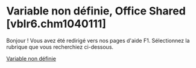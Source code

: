 
# Variable non définie, Office Shared [vblr6.chm1040111]

Bonjour ! Vous avez été redirigé vers nos pages d'aide F1. Sélectionnez la rubrique que vous recherchiez ci-dessous.

[Variable non définie](http://msdn.microsoft.com/library/4d8fdcc2-e4a9-7eb5-e0d4-f7a8e47b7431%28Office.15%29.aspx)
